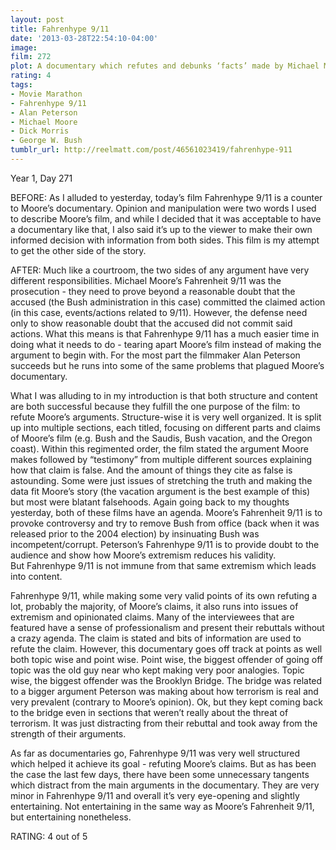```yaml
---
layout: post
title: Fahrenhype 9/11
date: '2013-03-28T22:54:10-04:00'
image: 
film: 272
plot: A documentary which refutes and debunks ‘facts’ made by Michael Moore in his hit film Fahrenheit 9/11.
rating: 4
tags:
- Movie Marathon
- Fahrenhype 9/11
- Alan Peterson
- Michael Moore
- Dick Morris
- George W. Bush
tumblr_url: http://reelmatt.com/post/46561023419/fahrenhype-911
---
```


Year 1, Day 271

BEFORE: As I alluded to yesterday, today’s film Fahrenhype 9/11 is a counter to Moore’s documentary. Opinion and manipulation were two words I used to describe Moore’s film, and while I decided that it was acceptable to have a documentary like that, I also said it’s up to the viewer to make their own informed decision with information from both sides. This film is my attempt to get the other side of the story.

AFTER: Much like a courtroom, the two sides of any argument have very different responsibilities. Michael Moore’s Fahrenheit 9/11 was the prosecution - they need to prove beyond a reasonable doubt that the accused (the Bush administration in this case) committed the claimed action (in this case, events/actions related to 9/11). However, the defense need only to show reasonable doubt that the accused did not commit said actions. What this means is that Fahrenhype 9/11 has a much easier time in doing what it needs to do - tearing apart Moore’s film instead of making the argument to begin with. For the most part the filmmaker Alan Peterson succeeds but he runs into some of the same problems that plagued Moore’s documentary.

What I was alluding to in my introduction is that both structure and content are both successful because they fulfill the one purpose of the film: to refute Moore’s arguments. Structure-wise it is very well organized. It is split up into multiple sections, each titled, focusing on different parts and claims of Moore’s film (e.g. Bush and the Saudis, Bush vacation, and the Oregon coast). Within this regimented order, the film stated the argument Moore makes followed by “testimony” from multiple different sources explaining how that claim is false. And the amount of things they cite as false is astounding. Some were just issues of stretching the truth and making the data fit Moore’s story (the vacation argument is the best example of this) but most were blatant falsehoods. Again going back to my thoughts yesterday, both of these films have an agenda. Moore’s Fahrenheit 9/11 is to provoke controversy and try to remove Bush from office (back when it was released prior to the 2004 election) by insinuating Bush was incompetent/corrupt. Peterson’s Fahrenhype 9/11 is to provide doubt to the audience and show how Moore’s extremism reduces his validity. But Fahrenhype 9/11 is not immune from that same extremism which leads into content.

Fahrenhype 9/11, while making some very valid points of its own refuting a lot, probably the majority, of Moore’s claims, it also runs into issues of extremism and opinionated claims. Many of the interviewees that are featured have a sense of professionalism and present their rebuttals without a crazy agenda. The claim is stated and bits of information are used to refute the claim. However, this documentary goes off track at points as well both topic wise and point wise. Point wise, the biggest offender of going off topic was the old guy near who kept making very poor analogies. Topic wise, the biggest offender was the Brooklyn Bridge. The bridge was related to a bigger argument Peterson was making about how terrorism is real and very prevalent (contrary to Moore’s opinion). Ok, but they kept coming back to the bridge even in sections that weren’t really about the threat of terrorism. It was just distracting from their rebuttal and took away from the strength of their arguments.

As far as documentaries go, Fahrenhype 9/11 was very well structured which helped it achieve its goal - refuting Moore’s claims. But as has been the case the last few days, there have been some unnecessary tangents which distract from the main arguments in the documentary. They are very minor in Fahrenhype 9/11 and overall it’s very eye-opening and slightly entertaining. Not entertaining in the same way as Moore’s Fahrenheit 9/11, but entertaining nonetheless.

RATING: 4 out of 5
